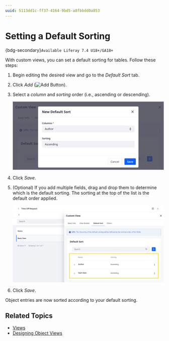 ```yaml
---
uuid: 5113dd1c-ff37-4164-9bd5-a8fbbdd0a853
---
```

# Setting a Default Sorting

{bdg-secondary}`Available Liferay 7.4 U18+/GA18+`

With custom views, you can set a default sorting for tables. Follow these steps:

1. Begin editing the desired view and go to the *Default Sort* tab.

1. Click *Add* (![Add Button](../../../../images/icon-add.png)).

1. Select a *column* and *sorting* order (i.e., ascending or descending).

   ![Select a column and sorting order.](./setting-a-default-sorting/images/01.png)

1. Click *Save*.

1. (Optional) If you add multiple fields, drag and drop them to determine which is the default sorting. The sorting at the top of the list is the default order applied.

   ![Arrange fields to determine which is the default sorting.](./setting-a-default-sorting/images/02.png)

1. Click *Save*.

Object entries are now sorted according to your default sorting.

## Related Topics

* [Views](../views.md)
* [Designing Object Views](./designing-object-views.md)
